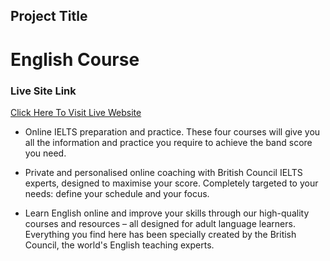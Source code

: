 ## Project Title
# English Course

### Live Site Link

[Click Here To Visit Live Website](https://react-english-course-shaon-kislo.netlify.app/)

- Online IELTS preparation and practice. These four courses will give you all the information and practice you require to achieve the band score you need.

- Private and personalised online coaching with British Council IELTS experts, designed to maximise your score. Completely targeted to your needs: define your schedule and your focus.

- Learn English online and improve your skills through our high-quality courses and resources – all designed for adult language learners. Everything you find here has been specially created by the British Council, the world's English teaching experts.